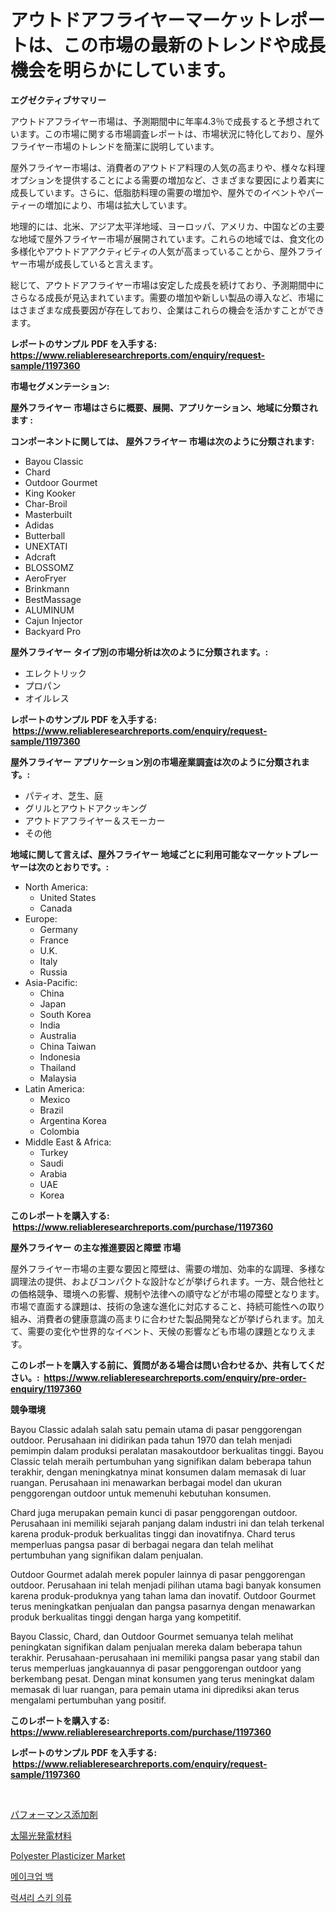 <p><h1>アウトドアフライヤーマーケットレポートは、この市場の最新のトレンドや成長機会を明らかにしています。</h1></p><p><strong>エグゼクティブサマリー</strong></p>
<p><p>アウトドアフライヤー市場は、予測期間中に年率4.3％で成長すると予想されています。この市場に関する市場調査レポートは、市場状況に特化しており、屋外フライヤー市場のトレンドを簡潔に説明しています。</p><p>屋外フライヤー市場は、消費者のアウトドア料理の人気の高まりや、様々な料理オプションを提供することによる需要の増加など、さまざまな要因により着実に成長しています。さらに、低脂肪料理の需要の増加や、屋外でのイベントやパーティーの増加により、市場は拡大しています。</p><p>地理的には、北米、アジア太平洋地域、ヨーロッパ、アメリカ、中国などの主要な地域で屋外フライヤー市場が展開されています。これらの地域では、食文化の多様化やアウトドアアクティビティの人気が高まっていることから、屋外フライヤー市場が成長していると言えます。</p><p>総じて、アウトドアフライヤー市場は安定した成長を続けており、予測期間中にさらなる成長が見込まれています。需要の増加や新しい製品の導入など、市場にはさまざまな成長要因が存在しており、企業はこれらの機会を活かすことができます。</p></p>
<p><strong>レポートのサンプル PDF を入手する: <a href="https://www.reliableresearchreports.com/enquiry/request-sample/1197360">https://www.reliableresearchreports.com/enquiry/request-sample/1197360</a></strong></p>
<p><strong>市場セグメンテーション:</strong></p>
<p><strong> 屋外フライヤー 市場はさらに概要、展開、アプリケーション、地域に分類されます :</strong></p>
<p><strong>コンポーネントに関しては、 屋外フライヤー 市場は次のように分類されます: &nbsp;</strong></p>
<p><ul><li>Bayou Classic</li><li>Chard</li><li>Outdoor Gourmet</li><li>King Kooker</li><li>Char-Broil</li><li>Masterbuilt</li><li>Adidas</li><li>Butterball</li><li>UNEXTATI</li><li>Adcraft</li><li>BLOSSOMZ</li><li>AeroFryer</li><li>Brinkmann</li><li>BestMassage</li><li>ALUMINUM</li><li>Cajun Injector</li><li>Backyard Pro</li></ul></p>
<p><strong> 屋外フライヤー タイプ別の市場分析は次のように分類されます。:</strong></p>
<p><ul><li>エレクトリック</li><li>プロパン</li><li>オイルレス</li></ul></p>
<p><strong>レポートのサンプル PDF を入手する: &nbsp;<a href="https://www.reliableresearchreports.com/enquiry/request-sample/1197360">https://www.reliableresearchreports.com/enquiry/request-sample/1197360</a></strong></p>
<p><strong> 屋外フライヤー アプリケーション別の市場産業調査は次のように分類されます。:</strong></p>
<p><ul><li>パティオ、芝生、庭</li><li>グリルとアウトドアクッキング</li><li>アウトドアフライヤー＆スモーカー</li><li>その他</li></ul></p>
<p><strong>地域に関して言えば、屋外フライヤー 地域ごとに利用可能なマーケットプレーヤーは次のとおりです。:</strong></p>
<p><ul>
    <li>
        North America:
        <ul>
            <li>United States</li>
            <li>Canada</li>
        </ul>
    </li>
    <li>
        Europe:
        <ul>
            <li>Germany</li>
            <li>France</li>
            <li>U.K.</li>
            <li>Italy</li>
            <li>Russia</li>
        </ul>
    </li>
    <li>
        Asia-Pacific:
        <ul>
            <li>China</li>
            <li>Japan</li>
            <li>South Korea</li>
            <li>India</li>
            <li>Australia</li>
            <li>China Taiwan</li>
            <li>Indonesia</li>
            <li>Thailand</li>
            <li>Malaysia</li>
        </ul>
    </li>
    <li>
        Latin America:
        <ul>
            <li>Mexico</li>
            <li>Brazil</li>
            <li>Argentina Korea</li>
            <li>Colombia</li>
        </ul>
    </li>
    <li>
        Middle East & Africa:
        <ul>
            <li>Turkey</li>
            <li>Saudi</li>
            <li>Arabia</li>
            <li>UAE</li>
            <li>Korea</li>
        </ul>
    </li>
    </ul></p>
<p><strong>このレポートを購入する: &nbsp;<a href="https://www.reliableresearchreports.com/purchase/1197360">https://www.reliableresearchreports.com/purchase/1197360</a></strong></p>
<p><strong>屋外フライヤー の主な推進要因と障壁 市場</strong></p>
<p><p>屋外フライヤー市場の主要な要因と障壁は、需要の増加、効率的な調理、多様な調理法の提供、およびコンパクトな設計などが挙げられます。一方、競合他社との価格競争、環境への影響、規制や法律への順守などが市場の障壁となります。市場で直面する課題は、技術の急速な進化に対応すること、持続可能性への取り組み、消費者の健康意識の高まりに合わせた製品開発などが挙げられます。加えて、需要の変化や世界的なイベント、天候の影響なども市場の課題となりえます。</p></p>
<p><strong>このレポートを購入する前に、質問がある場合は問い合わせるか、共有してください。:&nbsp; <a href="https://www.reliableresearchreports.com/enquiry/pre-order-enquiry/1197360">https://www.reliableresearchreports.com/enquiry/pre-order-enquiry/1197360</a></strong></p>
<p><strong>競争環境</strong></p>
<p><p>Bayou Classic adalah salah satu pemain utama di pasar penggorengan outdoor. Perusahaan ini didirikan pada tahun 1970 dan telah menjadi pemimpin dalam produksi peralatan masakoutdoor berkualitas tinggi. Bayou Classic telah meraih pertumbuhan yang signifikan dalam beberapa tahun terakhir, dengan meningkatnya minat konsumen dalam memasak di luar ruangan. Perusahaan ini menawarkan berbagai model dan ukuran penggorengan outdoor untuk memenuhi kebutuhan konsumen.</p><p>Chard juga merupakan pemain kunci di pasar penggorengan outdoor. Perusahaan ini memiliki sejarah panjang dalam industri ini dan telah terkenal karena produk-produk berkualitas tinggi dan inovatifnya. Chard terus memperluas pangsa pasar di berbagai negara dan telah melihat pertumbuhan yang signifikan dalam penjualan.</p><p>Outdoor Gourmet adalah merek populer lainnya di pasar penggorengan outdoor. Perusahaan ini telah menjadi pilihan utama bagi banyak konsumen karena produk-produknya yang tahan lama dan inovatif. Outdoor Gourmet terus meningkatkan penjualan dan pangsa pasarnya dengan menawarkan produk berkualitas tinggi dengan harga yang kompetitif.</p><p>Bayou Classic, Chard, dan Outdoor Gourmet semuanya telah melihat peningkatan signifikan dalam penjualan mereka dalam beberapa tahun terakhir. Perusahaan-perusahaan ini memiliki pangsa pasar yang stabil dan terus memperluas jangkauannya di pasar penggorengan outdoor yang berkembang pesat. Dengan minat konsumen yang terus meningkat dalam memasak di luar ruangan, para pemain utama ini diprediksi akan terus mengalami pertumbuhan yang positif.</p></p>
<p><strong>このレポートを購入する: &nbsp; <a href="https://www.reliableresearchreports.com/purchase/1197360">https://www.reliableresearchreports.com/purchase/1197360</a></strong></p>
<p><strong>レポートのサンプル PDF を入手する: &nbsp;<a href="https://www.reliableresearchreports.com/enquiry/request-sample/1197360">https://www.reliableresearchreports.com/enquiry/request-sample/1197360</a></strong><strong></strong></p>
<p>&nbsp;</p>
<p><p><a href="https://medium.com/@treverschaefer1/%E6%80%A7%E8%83%BD%E6%B7%BB%E5%8A%A0%E5%89%A4%E5%B8%82%E5%A0%B4%E3%83%AC%E3%83%9D%E3%83%BC%E3%83%88%E3%81%AF-%E3%81%93%E3%81%AE%E5%B8%82%E5%A0%B4%E3%81%AE%E6%9C%80%E6%96%B0%E3%81%AE%E3%83%88%E3%83%AC%E3%83%B3%E3%83%89%E3%81%A8%E6%88%90%E9%95%B7%E3%81%AE%E6%A9%9F%E4%BC%9A%E3%82%92%E6%98%8E%E3%82%89%E3%81%8B%E3%81%AB%E3%81%97%E3%81%BE%E3%81%99-4e37abd2f2a8">パフォーマンス添加剤</a></p><p><a href="https://medium.com/@treverschaefer1/%E5%A4%AA%E9%99%BD%E5%85%89%E7%99%BA%E9%9B%BB%E6%9D%90%E6%96%99%E5%B8%82%E5%A0%B4%E8%AA%BF%E6%9F%BB%E3%83%AC%E3%83%9D%E3%83%BC%E3%83%88-%E3%81%9D%E3%81%AE%E6%AD%B4%E5%8F%B2%E3%81%A82031%E5%B9%B4%E3%81%BE%E3%81%A7%E3%81%AE%E4%BA%88%E6%B8%AC-a231246c522a">太陽光発電材料</a></p><p><a href="https://meowing-canidae-761.notion.site/Polyester-Plasticizer-Market-Size-Market-Share-and-Global-Market-Analysis-Report-2024-2031-46c02de060f44f9683bb2a26c92f5bb8">Polyester Plasticizer Market</a></p><p><a href="https://github.com/vs019sa3m8x/Market-Research-Report-List-1/blob/main/8183370187471.md">메이크업 백</a></p><p><a href="https://github.com/lzrvbyqzftro57/Market-Research-Report-List-1/blob/main/1661080187470.md">럭셔리 스키 의류</a></p></p>